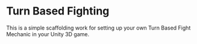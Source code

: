 # Turn Based Fighting

This is a simple scaffolding work for setting up your own Turn Based Fight Mechanic in your Unity 3D game. 
